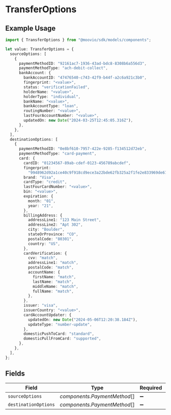 # TransferOptions

## Example Usage

```typescript
import { TransferOptions } from "@moovio/sdk/models/components";

let value: TransferOptions = {
  sourceOptions: [
    {
      paymentMethodID: "92161ac7-1936-43ad-bdc8-8308b6a556d3",
      paymentMethodType: "ach-debit-collect",
      bankAccount: {
        bankAccountID: "47476540-c743-42f9-b44f-a2c6a921c3b0",
        fingerprint: "<value>",
        status: "verificationFailed",
        holderName: "<value>",
        holderType: "individual",
        bankName: "<value>",
        bankAccountType: "loan",
        routingNumber: "<value>",
        lastFourAccountNumber: "<value>",
        updatedOn: new Date("2024-03-25T12:45:05.316Z"),
      },
    },
  ],
  destinationOptions: [
    {
      paymentMethodID: "0e8bf610-7957-422e-9285-f134512d72eb",
      paymentMethodType: "card-payment",
      card: {
        cardID: "01234567-89ab-cdef-0123-456789abcdef",
        fingerprint:
          "9948962d92a1ce40c9f918cd9ece3a22bde62fb325a2f1fe2e833969de672ba3",
        brand: "Visa",
        cardType: "credit",
        lastFourCardNumber: "<value>",
        bin: "<value>",
        expiration: {
          month: "01",
          year: "21",
        },
        billingAddress: {
          addressLine1: "123 Main Street",
          addressLine2: "Apt 302",
          city: "Boulder",
          stateOrProvince: "CO",
          postalCode: "80301",
          country: "US",
        },
        cardVerification: {
          cvv: "match",
          addressLine1: "match",
          postalCode: "match",
          accountName: {
            firstName: "match",
            lastName: "match",
            middleName: "match",
            fullName: "match",
          },
        },
        issuer: "visa",
        issuerCountry: "<value>",
        cardAccountUpdater: {
          updatedOn: new Date("2024-05-06T12:20:38.184Z"),
          updateType: "number-update",
        },
        domesticPushToCard: "standard",
        domesticPullFromCard: "supported",
      },
    },
  ],
};
```

## Fields

| Field                        | Type                         | Required                     | Description                  |
| ---------------------------- | ---------------------------- | ---------------------------- | ---------------------------- |
| `sourceOptions`              | *components.PaymentMethod*[] | :heavy_minus_sign:           | N/A                          |
| `destinationOptions`         | *components.PaymentMethod*[] | :heavy_minus_sign:           | N/A                          |
